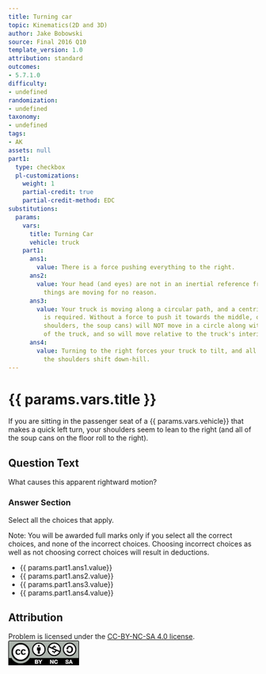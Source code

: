 ```yaml
---
title: Turning car
topic: Kinematics(2D and 3D)
author: Jake Bobowski
source: Final 2016 Q10
template_version: 1.0
attribution: standard
outcomes:
- 5.7.1.0
difficulty:
- undefined
randomization:
- undefined
taxonomy:
- undefined
tags:
- AK
assets: null
part1:
  type: checkbox
  pl-customizations:
    weight: 1
    partial-credit: true
    partial-credit-method: EDC
substitutions:
  params:
    vars:
      title: Turning Car
      vehicle: truck
    part1:
      ans1:
        value: There is a force pushing everything to the right.
      ans2:
        value: Your head (and eyes) are not in an inertial reference frame, and so
          things are moving for no reason.
      ans3:
        value: Your truck is moving along a circular path, and a centripetal acceleration
          is required. Without a force to push it towards the middle, objects(your
          shoulders, the soup cans) will NOT move in a circle along with the rest
          of the truck, and so will move relative to the truck's interior.
      ans4:
        value: Turning to the right forces your truck to tilt, and all the cans and
          the shoulders shift down-hill.
---
```

# {{ params.vars.title }}
If you are sitting in the passenger seat of a {{ params.vars.vehicle}} that makes a quick left turn, your shoulders seem to lean to the right (and all of the soup cans on the floor roll to the right).
## Question Text

What causes this apparent rightward motion?

### Answer Section

Select all the choices that apply.

Note: You will be awarded full marks only if you select all the correct choices, and none of the incorrect choices. Choosing incorrect choices as well as not choosing correct choices will result in deductions.

- {{ params.part1.ans1.value}}
- {{ params.part1.ans2.value}}
- {{ params.part1.ans3.value}}
- {{ params.part1.ans4.value}}

## Attribution

Problem is licensed under the [CC-BY-NC-SA 4.0 license](https://creativecommons.org/licenses/by-nc-sa/4.0/).<br> ![The Creative Commons 4.0 license requiring attribution-BY, non-commercial-NC, and share-alike-SA license.](https://raw.githubusercontent.com/firasm/bits/master/by-nc-sa.png)